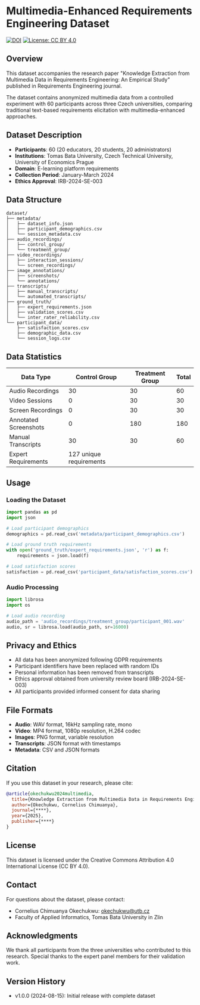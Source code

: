 # Multimedia-Enhanced Requirements Engineering Dataset

[![DOI](doi.org/10.5281/zenodo.16885966)](doi.org/10.5281/zenodo.16885966)
[![License: CC BY 4.0](https://img.shields.io/badge/License-CC%20BY%204.0-lightgrey.svg)](https://creativecommons.org/licenses/by/4.0/)

## Overview

This dataset accompanies the research paper "Knowledge Extraction from Multimedia Data in Requirements Engineering: An Empirical Study" published in Requirements Engineering journal.

The dataset contains anonymized multimedia data from a controlled experiment with 60 participants across three Czech universities, comparing traditional text-based requirements elicitation with multimedia-enhanced approaches.

## Dataset Description

- **Participants**: 60 (20 educators, 20 students, 20 administrators)
- **Institutions**: Tomas Bata University, Czech Technical University, University of Economics Prague
- **Domain**: E-learning platform requirements
- **Collection Period**: January-March 2024
- **Ethics Approval**: IRB-2024-SE-003

## Data Structure

```
dataset/
├── metadata/
│   ├── dataset_info.json
│   ├── participant_demographics.csv
│   └── session_metadata.csv
├── audio_recordings/
│   ├── control_group/
│   └── treatment_group/
├── video_recordings/
│   ├── interaction_sessions/
│   └── screen_recordings/
├── image_annotations/
│   ├── screenshots/
│   └── annotations/
├── transcripts/
│   ├── manual_transcripts/
│   └── automated_transcripts/
├── ground_truth/
│   ├── expert_requirements.json
│   ├── validation_scores.csv
│   └── inter_rater_reliability.csv
└── participant_data/
    ├── satisfaction_scores.csv
    ├── demographic_data.csv
    └── session_logs.csv
```

## Data Statistics

| Data Type | Control Group | Treatment Group | Total |
|-----------|--------------|-----------------|-------|
| Audio Recordings | 30 | 30 | 60 |
| Video Sessions | 0 | 30 | 30 |
| Screen Recordings | 0 | 30 | 30 |
| Annotated Screenshots | 0 | 180 | 180 |
| Manual Transcripts | 30 | 30 | 60 |
| Expert Requirements | 127 unique requirements |

## Usage

### Loading the Dataset

```python
import pandas as pd
import json

# Load participant demographics
demographics = pd.read_csv('metadata/participant_demographics.csv')

# Load ground truth requirements
with open('ground_truth/expert_requirements.json', 'r') as f:
    requirements = json.load(f)

# Load satisfaction scores
satisfaction = pd.read_csv('participant_data/satisfaction_scores.csv')
```

### Audio Processing

```python
import librosa
import os

# Load audio recording
audio_path = 'audio_recordings/treatment_group/participant_001.wav'
audio, sr = librosa.load(audio_path, sr=16000)
```

## Privacy and Ethics

- All data has been anonymized following GDPR requirements
- Participant identifiers have been replaced with random IDs
- Personal information has been removed from transcripts
- Ethics approval obtained from university review board (IRB-2024-SE-003)
- All participants provided informed consent for data sharing

## File Formats

- **Audio**: WAV format, 16kHz sampling rate, mono
- **Video**: MP4 format, 1080p resolution, H.264 codec
- **Images**: PNG format, variable resolution
- **Transcripts**: JSON format with timestamps
- **Metadata**: CSV and JSON formats

## Citation

If you use this dataset in your research, please cite:

```bibtex
@article{okechukwu2024multimedia,
  title={Knowledge Extraction from Multimedia Data in Requirements Engineering: An Empirical Study},
  author={Okechukwu, Cornelius Chimuanya},
  journal={****},
  year={2025},
  publisher={****}
}
```

## License

This dataset is licensed under the Creative Commons Attribution 4.0 International License (CC BY 4.0).

## Contact

For questions about the dataset, please contact:
- Cornelius Chimuanya Okechukwu: okechukwu@utb.cz
- Faculty of Applied Informatics, Tomas Bata University in Zlin

## Acknowledgments

We thank all participants from the three universities who contributed to this research. Special thanks to the expert panel members for their validation work.

## Version History

- v1.0.0 (2024-08-15): Initial release with complete dataset
